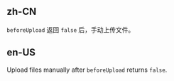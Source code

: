## zh-CN

`beforeUpload` 返回 `false` 后，手动上传文件。

## en-US

Upload files manually after `beforeUpload` returns `false`.
